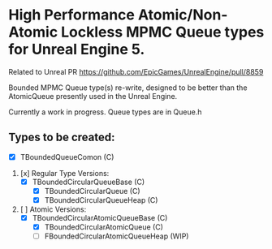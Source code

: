 # High Performance Atomic/Non-Atomic Lockless MPMC Queue types for Unreal Engine 5.

Related to Unreal PR https://github.com/EpicGames/UnrealEngine/pull/8859

Bounded MPMC Queue type(s) re-write, designed to be better than the AtomicQueue presently used in the Unreal Engine.

Currently a work in progress. Queue types are in Queue.h

## Types to be created:

- [x] TBoundedQueueComon (C)
1. [x] Regular Type Versions:
   - [x] TBoundedCircularQueueBase (C)
     - [x] TBoundedCircularQueue (C)
     - [x] TBoundedCircularQueueHeap (C)
2. [ ] Atomic Versions:
   - [x] TBoundedCircularAtomicQueueBase (C)
     - [x] TBoundedCircularAtomicQueue (C)
     - [ ] FBoundedCircularAtomicQueueHeap (WIP)
